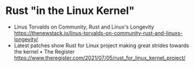 # Rust "in the Linux Kernel" 

* Linus Torvalds on Community, Rust and Linux's Longevity   
  <https://thenewstack.io/linus-torvalds-on-community-rust-and-linuxs-longevity/>
* Latest patches show Rust for Linux project making great strides towards the kernel • The Register  
  <https://www.theregister.com/2021/07/05/rust_for_linux_kernel_project/>

